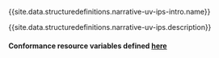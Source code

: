 {{site.data.structuredefinitions.narrative-uv-ips-intro.name}}

{{site.data.structuredefinitions.narrative-uv-ips.description}}

#### Conformance resource variables defined [here](http://wiki.hl7.org/index.php?title=IG_Publisher_Documentation#Jekyll)
